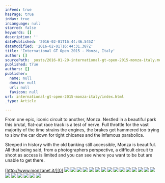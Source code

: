 ```yaml
---
inFeed: true
hasPage: true
inNav: true
inLanguage: null
starred: false
keywords: []
description: ''
datePublished: '2016-02-01T16:44:46.545Z'
dateModified: '2016-02-01T16:44:31.387Z'
title: 'International GT Open 2015 - Monza, Italy'
author: []
sourcePath: _posts/2016-01-20-international-gt-open-2015-monza-italy.md
published: true
authors: []
publisher:
  name: null
  domain: null
  url: null
  favicon: null
url: international-gt-open-2015-monza-italy/index.html
_type: Article

---
```

From one epic, iconic circuit to another, Monza. Nestled in a beautiful park this brutal, flat-out race track is a test of nerve. Full throttle for the vast majority of the time strains the engines, the brakes get hammered too trying to slow the car down for tight chicanes and the infamous parabolica. 

Steeped in history with the old banking still accessible, Monza is beautiful. All that being said, from a photographers perspective, a difficult circuit to shoot as access is limited and you can see where you want to be but are unable to get there.

[http://www.monzanet.it/][0]
![](https://the-grid-user-content.s3-us-west-2.amazonaws.com/f337d05a-3718-4854-b167-75b20c7fff88.jpg)
![](https://the-grid-user-content.s3-us-west-2.amazonaws.com/b7755ddc-b97a-42a4-a040-bc535b1fcd5a.jpg)
![](https://the-grid-user-content.s3-us-west-2.amazonaws.com/bbd014ae-2139-46fc-bbf7-ac00b204cc26.jpg)
![](https://the-grid-user-content.s3-us-west-2.amazonaws.com/13e6a165-48cc-45f3-bf27-b1e0b686ee9f.jpg)
![](https://the-grid-user-content.s3-us-west-2.amazonaws.com/477b94a1-a7ed-40e1-b727-a4b0794575aa.jpg)
![](https://the-grid-user-content.s3-us-west-2.amazonaws.com/11ad450c-c690-4823-8935-059dcec9d572.jpg)
![](https://the-grid-user-content.s3-us-west-2.amazonaws.com/726a62b2-adff-4731-b6b9-3cd89d15aadb.jpg)
![](https://the-grid-user-content.s3-us-west-2.amazonaws.com/4f9a79e1-fc7f-44f3-b2c1-f9156f588c18.jpg)
![](https://the-grid-user-content.s3-us-west-2.amazonaws.com/38346e68-7d41-4693-9df5-01fa4df114ab.jpg)
![](https://the-grid-user-content.s3-us-west-2.amazonaws.com/7f56528a-d576-4ec8-be02-4418bb13a0ba.jpg)
![](https://the-grid-user-content.s3-us-west-2.amazonaws.com/738250a2-08e5-41b8-879f-70e3c116f4b6.jpg)
![](https://the-grid-user-content.s3-us-west-2.amazonaws.com/10d8be8b-a86d-4d9a-8f7d-d2758e3fda80.jpg)
![](https://the-grid-user-content.s3-us-west-2.amazonaws.com/2c5fe1f9-3b9c-4099-be65-1aacbef80141.jpg)
![](https://the-grid-user-content.s3-us-west-2.amazonaws.com/901ea000-1b36-4efb-b507-bd763e8037cb.jpg)
![](https://the-grid-user-content.s3-us-west-2.amazonaws.com/4aa092cc-5baa-426d-ae1e-65f4d4bb1884.jpg)
![](https://the-grid-user-content.s3-us-west-2.amazonaws.com/b2fcb0e4-b6ff-4dc1-ae70-fa1b7cdd7ded.jpg)
![](https://the-grid-user-content.s3-us-west-2.amazonaws.com/78fe6d36-f89a-4cd3-80ca-b5fc134539ec.jpg)
![](https://the-grid-user-content.s3-us-west-2.amazonaws.com/c2aefbd9-c015-40df-a116-596711255f49.jpg)
![](https://the-grid-user-content.s3-us-west-2.amazonaws.com/eab5ebc8-d359-438f-b0de-b4fff910d6b4.jpg)
![](https://the-grid-user-content.s3-us-west-2.amazonaws.com/6a3f3c69-92df-450e-9baf-ced82d4a0589.jpg)
![](https://the-grid-user-content.s3-us-west-2.amazonaws.com/a35a13a0-c141-432e-8b91-d07ea9865a41.jpg)

[0]: http://www.monzanet.it/